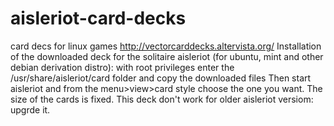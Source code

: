 # aisleriot-card-decks
card decs for linux games
http://vectorcarddecks.altervista.org/
Installation of the downloaded deck for the solitaire aisleriot (for ubuntu, mint and other debian derivation distro):
with root privileges enter the /usr/share/aisleriot/card folder and copy the downloaded files
Then start aisleriot and from the menu>view>card style choose the one you want. The size of the cards is fixed.
This deck don't work for older aisleriot versiom: upgrde it. 
